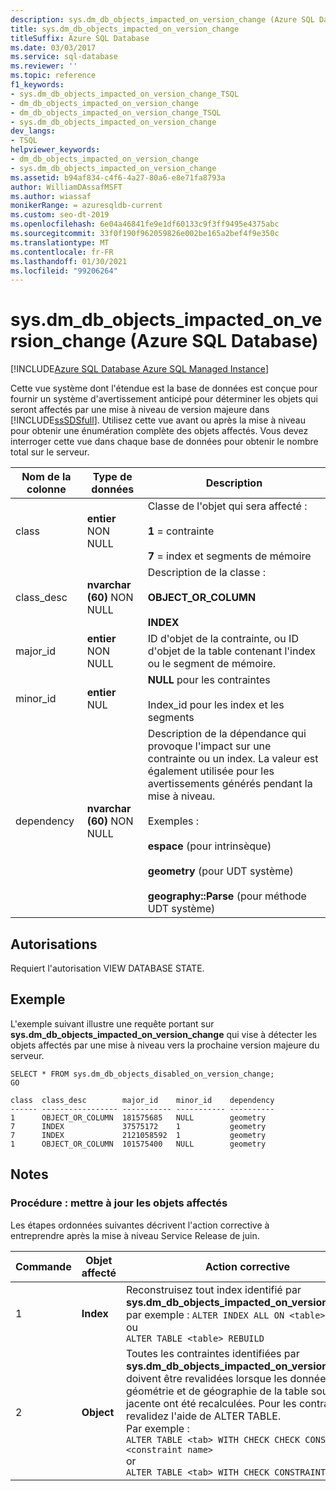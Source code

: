 ```yaml
---
description: sys.dm_db_objects_impacted_on_version_change (Azure SQL Database)
title: sys.dm_db_objects_impacted_on_version_change
titleSuffix: Azure SQL Database
ms.date: 03/03/2017
ms.service: sql-database
ms.reviewer: ''
ms.topic: reference
f1_keywords:
- sys.dm_db_objects_impacted_on_version_change_TSQL
- dm_db_objects_impacted_on_version_change
- dm_db_objects_impacted_on_version_change_TSQL
- sys.dm_db_objects_impacted_on_version_change
dev_langs:
- TSQL
helpviewer_keywords:
- dm_db_objects_impacted_on_version_change
- sys.dm_db_objects_impacted_on_version_change
ms.assetid: b94af834-c4f6-4a27-80a6-e8e71fa8793a
author: WilliamDAssafMSFT
ms.author: wiassaf
monikerRange: = azuresqldb-current
ms.custom: seo-dt-2019
ms.openlocfilehash: 6e04a46841fe9e1df60133c9f3ff9495e4375abc
ms.sourcegitcommit: 33f0f190f962059826e002be165a2bef4f9e350c
ms.translationtype: MT
ms.contentlocale: fr-FR
ms.lasthandoff: 01/30/2021
ms.locfileid: "99206264"
---
```

# <a name="sysdm_db_objects_impacted_on_version_change-azure-sql-database"></a>sys.dm_db_objects_impacted_on_version_change (Azure SQL Database)
[!INCLUDE[Azure SQL Database Azure SQL Managed Instance](../../includes/applies-to-version/asdb-asdbmi.md)]

  Cette vue système dont l'étendue est la base de données est conçue pour fournir un système d'avertissement anticipé pour déterminer les objets qui seront affectés par une mise à niveau de version majeure dans [!INCLUDE[ssSDSfull](../../includes/sssdsfull-md.md)]. Utilisez cette vue avant ou après la mise à niveau pour obtenir une énumération complète des objets affectés. Vous devez interroger cette vue dans chaque base de données pour obtenir le nombre total sur le serveur.  
  
|Nom de la colonne|Type de données|Description|  
|-----------------|---------------|-----------------|  
|class|**entier** NON NULL|Classe de l'objet qui sera affecté :<br /><br /> **1** = contrainte<br /><br /> **7** = index et segments de mémoire|  
|class_desc|**nvarchar (60)** NON NULL|Description de la classe :<br /><br /> **OBJECT_OR_COLUMN**<br /><br /> **INDEX**|  
|major_id|**entier** NON NULL|ID d'objet de la contrainte, ou ID d'objet de la table contenant l'index ou le segment de mémoire.|  
|minor_id|**entier** NUL|**NULL** pour les contraintes<br /><br /> Index_id pour les index et les segments|  
|dependency|**nvarchar (60)** NON NULL|Description de la dépendance qui provoque l'impact sur une contrainte ou un index. La valeur est également utilisée pour les avertissements générés pendant la mise à niveau.<br /><br /> Exemples :<br /><br /> **espace** (pour intrinsèque)<br /><br /> **geometry** (pour UDT système)<br /><br /> **geography::Parse** (pour méthode UDT système)|  
  
## <a name="permissions"></a>Autorisations  
 Requiert l'autorisation VIEW DATABASE STATE.  
  
## <a name="example"></a>Exemple  
 L'exemple suivant illustre une requête portant sur **sys.dm_db_objects_impacted_on_version_change** qui vise à détecter les objets affectés par une mise à niveau vers la prochaine version majeure du serveur.  
  
```  
SELECT * FROM sys.dm_db_objects_disabled_on_version_change;  
GO  
```  
  
```  
class  class_desc        major_id    minor_id    dependency                       
------ ----------------- ----------- ----------- ----------   
1      OBJECT_OR_COLUMN  181575685   NULL        geometry                        
7      INDEX             37575172    1           geometry                        
7      INDEX             2121058592  1           geometry                        
1      OBJECT_OR_COLUMN  101575400   NULL        geometry     
```  
  
## <a name="remarks"></a>Notes  
  
### <a name="how-to-update-impacted-objects"></a>Procédure : mettre à jour les objets affectés  
 Les étapes ordonnées suivantes décrivent l'action corrective à entreprendre après la mise à niveau Service Release de juin.  
  
|Commande|Objet affecté|Action corrective|  
|-----------|---------------------|-----------------------|  
|1|**Index**|Reconstruisez tout index identifié par **sys.dm_db_objects_impacted_on_version_change** par exemple :  `ALTER INDEX ALL ON <table> REBUILD`<br />ou<br />`ALTER TABLE <table> REBUILD`|  
|2|**Object**|Toutes les contraintes identifiées par **sys.dm_db_objects_impacted_on_version_change** doivent être revalidées lorsque les données de géométrie et de géographie de la table sous-jacente ont été recalculées. Pour les contraintes, revalidez l'aide de ALTER TABLE. <br />Par exemple : <br />`ALTER TABLE <tab> WITH CHECK CHECK CONSTRAINT <constraint name>`<br />or<br />`ALTER TABLE <tab> WITH CHECK CONSTRAINT ALL`|  
  
  
